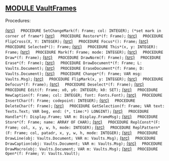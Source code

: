 
## [MODULE VaultFrames](https://github.com/io-core/Crypto/blob/main/VaultFrames.Mod)

Procedures:

[(src)](https://github.com/io-core/Crypto/blob/main/VaultFrames.Mod#L79) `  PROCEDURE SetChangeMark(f: Frame; col: INTEGER); (*set mark in corner of frame*)`
[(src)](https://github.com/io-core/Crypto/blob/main/VaultFrames.Mod#L88) `  PROCEDURE Restore*(f: Frame);`
[(src)](https://github.com/io-core/Crypto/blob/main/VaultFrames.Mod#L105) `  PROCEDURE FlipCross(X, Y: INTEGER);`
[(src)](https://github.com/io-core/Crypto/blob/main/VaultFrames.Mod#L116) `  PROCEDURE Focus*(): Frame;`
[(src)](https://github.com/io-core/Crypto/blob/main/VaultFrames.Mod#L121) `  PROCEDURE Selected*(): Frame;`
[(src)](https://github.com/io-core/Crypto/blob/main/VaultFrames.Mod#L126) `  PROCEDURE This*(x, y: INTEGER): Frame;`
[(src)](https://github.com/io-core/Crypto/blob/main/VaultFrames.Mod#L131) `  PROCEDURE Mark(f: Frame; mode: INTEGER);`
[(src)](https://github.com/io-core/Crypto/blob/main/VaultFrames.Mod#L136) `  PROCEDURE Draw*(f: Frame);`
[(src)](https://github.com/io-core/Crypto/blob/main/VaultFrames.Mod#L141) `  PROCEDURE DrawNorm(f: Frame);`
[(src)](https://github.com/io-core/Crypto/blob/main/VaultFrames.Mod#L146) `  PROCEDURE Erase*(f: Frame);`
[(src)](https://github.com/io-core/Crypto/blob/main/VaultFrames.Mod#L151) `  PROCEDURE DrawDocument*(f: Frame; L: Vaults.Document);`
[(src)](https://github.com/io-core/Crypto/blob/main/VaultFrames.Mod#L156) `  PROCEDURE EraseDocument*(f: Frame; D: Vaults.Document);`
[(src)](https://github.com/io-core/Crypto/blob/main/VaultFrames.Mod#L161) `  PROCEDURE Change*(f: Frame; VAR msg: Vaults.Msg);`
[(src)](https://github.com/io-core/Crypto/blob/main/VaultFrames.Mod#L166) `  PROCEDURE FlipMark(x, y: INTEGER);`
[(src)](https://github.com/io-core/Crypto/blob/main/VaultFrames.Mod#L172) `  PROCEDURE Defocus*(f: Frame);`
[(src)](https://github.com/io-core/Crypto/blob/main/VaultFrames.Mod#L182) `  PROCEDURE Deselect*(f: Frame);`
[(src)](https://github.com/io-core/Crypto/blob/main/VaultFrames.Mod#L191) `  PROCEDURE Edit(f: Frame; x0, y0: INTEGER; k0: SET);`
[(src)](https://github.com/io-core/Crypto/blob/main/VaultFrames.Mod#L286) `  PROCEDURE NewCaption(f: Frame; col: INTEGER; font: Fonts.Font);`
[(src)](https://github.com/io-core/Crypto/blob/main/VaultFrames.Mod#L294) `  PROCEDURE InsertChar(f: Frame; codepoint: INTEGER);`
[(src)](https://github.com/io-core/Crypto/blob/main/VaultFrames.Mod#L304) `  PROCEDURE DeleteChar(f: Frame);`
[(src)](https://github.com/io-core/Crypto/blob/main/VaultFrames.Mod#L325) `  PROCEDURE GetSelection(f: Frame; VAR text: Texts.Text; VAR beg, end: (*, time:*) LONGINT);`
[(src)](https://github.com/io-core/Crypto/blob/main/VaultFrames.Mod#L335) `  PROCEDURE Handle*(f: Display.Frame; VAR m: Display.FrameMsg);`
[(src)](https://github.com/io-core/Crypto/blob/main/VaultFrames.Mod#L395) `  PROCEDURE Store*(f: Frame; name: ARRAY OF CHAR);`
[(src)](https://github.com/io-core/Crypto/blob/main/VaultFrames.Mod#L401) `  PROCEDURE ReplConst*(F: Frame; col, x, y, w, h, mode: INTEGER);`
[(src)](https://github.com/io-core/Crypto/blob/main/VaultFrames.Mod#L410) `  PROCEDURE ReplPattern*(F: Frame; col, patadr, x, y, w, h, mode: INTEGER);`
[(src)](https://github.com/io-core/Crypto/blob/main/VaultFrames.Mod#L419) `  PROCEDURE DrawLine(obj: Vaults.Document; VAR m: Vaults.Msg);`
[(src)](https://github.com/io-core/Crypto/blob/main/VaultFrames.Mod#L441) `  PROCEDURE DrawCaption(obj: Vaults.Document; VAR m: Vaults.Msg);`
[(src)](https://github.com/io-core/Crypto/blob/main/VaultFrames.Mod#L473) `  PROCEDURE DrawMacro(obj: Vaults.Document; VAR m: Vaults.Msg);`
[(src)](https://github.com/io-core/Crypto/blob/main/VaultFrames.Mod#L496) `  PROCEDURE Open*(f: Frame; V: Vaults.Vault);`
